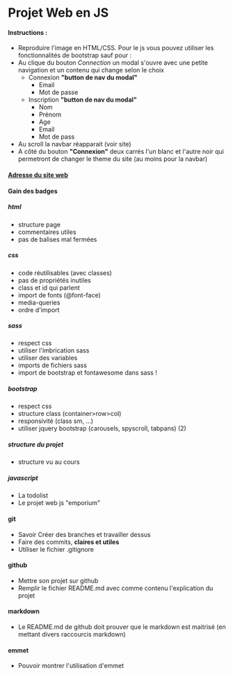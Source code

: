 # Projet Web en JS

#### Instructions :
- Reproduire l'image en HTML/CSS. Pour le js vous pouvez utiliser les fonctionnalités de bootstrap sauf pour :
- Au clique du bouton *Connection* un modal s'ouvre avec une petite navigation et un contenu qui change selon le choix
  - Connexion **"button de nav du modal"**
    - Email 
    - Mot de passe
  - Inscription **"button de nav du modal"**
    - Nom 
    - Prénom
    - Age
    - Email
    - Mot de pass 
- Au scroll la navbar réapparait (voir site)
- A côté du bouton **"Connexion"** deux carrés l'un blanc et l'autre noir qui permetront de changer le theme du site (au moins pour la navbar)

#### [Adresse du site web](https://demo.goodlayers.com/infinite/homepages/emporium/#)

#### Gain des badges

##### html

-   structure page
-   commentaires utiles
-   pas de balises mal fermées
    
##### css
    
-   code réutilisables (avec classes)
-   pas de propriétés inutiles
-   class et id qui parlent
-   import de fonts (@font-face)
-   media-queries
-   ordre d'import

##### sass

-   respect css
-   utiliser l'imbrication sass
-   utiliser des variables
-   imports de fichiers sass
-   import de bootstrap et fontawesome dans sass !

##### bootstrap

-   respect css
-   structure class (container>row>col)
-   responsivité (class sm, ...)
-   utiliser jquery bootstrap (carousels, spyscroll, tabpans) (2)
    
##### structure du projet    
-   structure vu au cours

##### javascript
- La todolist
- Le projet web js "emporium"

#### git
  - Savoir Créer des branches et travailler dessus
  - Faire des commits, **claires et utiles**
  - Utiliser le fichier .gitignore

#### github
  - Mettre son projet sur github
  - Remplir le fichier README.md avec comme contenu l'explication du projet

#### markdown
  - Le README.md de github doit prouver que le markdown est maitrisé (en mettant divers raccourcis markdown)

#### emmet
  - Pouvoir montrer l'utilisation d'emmet
